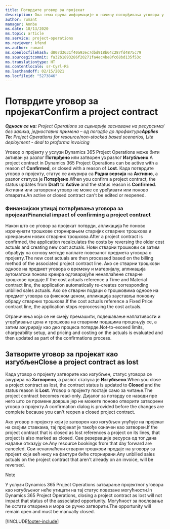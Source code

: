 ```yaml
---
title: Потврдите уговор за пројекат
description: Ова тема пружа информације о начину потврђивања уговора у услузи Project Operations.
author: rumant
manager: Annbe
ms.date: 10/13/2020
ms.topic: article
ms.service: project-operations
ms.reviewer: kfend
ms.author: rumant
ms.openlocfilehash: d807d3631f40a93ec7dbd918b64c287fd4875c79
ms.sourcegitcommit: fa32b1893286f20271fa4ec4be8fc68bd135f53c
ms.translationtype: HT
ms.contentlocale: sr-Cyrl-RS
ms.lasthandoff: 02/15/2021
ms.locfileid: "5273846"
---
```

# <a name="confirm-a-project-contract"></a><span data-ttu-id="7862d-103">Потврдите уговор за пројекат</span><span class="sxs-lookup"><span data-stu-id="7862d-103">Confirm a project contract</span></span>

<span data-ttu-id="7862d-104">_**Односи се на:** Project Operations за сценарије засноване на ресурсима/без залиха, једноставна примена – од погодбе до профактуре_</span><span class="sxs-lookup"><span data-stu-id="7862d-104">_**Applies To:** Project Operations for resource/non-stocked based scenarios, Lite deployment - deal to proforma invoicing_</span></span>

<span data-ttu-id="7862d-105">Уговор о пројекту у услузи Dynamics 365 Project Operations може бити активан уз разлог **Потврђено** или затворен уз разлог **Изгубљено**.</span><span class="sxs-lookup"><span data-stu-id="7862d-105">A project contract in Dynamics 365 Project Operations can be active with a reason of **Confirmed**, or closed with a reason of **Lost**.</span></span> <span data-ttu-id="7862d-106">Када потврдите уговор о пројекту, статус се ажурира са **Радна верзија** на **Активно**, а разлог статуса је **Потврђено**.</span><span class="sxs-lookup"><span data-stu-id="7862d-106">When you confirm a project contract, the status updates from **Draft** to **Active** and the status reason is **Confirmed**.</span></span> <span data-ttu-id="7862d-107">Активни или затворени уговор не може се уређивати или поново отварати.</span><span class="sxs-lookup"><span data-stu-id="7862d-107">An active or closed contract can't be edited or reopened.</span></span> 

### <a name="financial-impact-of-confirming-a-project-contract"></a><span data-ttu-id="7862d-108">Финансијски утицај потврђивања уговора за пројекат</span><span class="sxs-lookup"><span data-stu-id="7862d-108">Financial impact of confirming a project contract</span></span>

<span data-ttu-id="7862d-109">Након што се уговор за пројекат потврди, апликација ће поново израчунати трошкове сторнирањем старијих стварних трошкова и креирањем нових стварних трошкова.</span><span class="sxs-lookup"><span data-stu-id="7862d-109">After a project contract is confirmed, the application recalculates the costs by reversing the older cost actuals and creating new cost actuals.</span></span> <span data-ttu-id="7862d-110">Нови стварни трошкови се затим обрађују на основу методе наплате повезаног предмета уговора о пројекту.</span><span class="sxs-lookup"><span data-stu-id="7862d-110">The new cost actuals are then processed based on the billing method of the associated project contract line.</span></span> <span data-ttu-id="7862d-111">Ако се стварни трошкови односе на предмет уговора о времену и материјалу, апликација аутоматски поново креира одговарајуће ненаплаћене стварне трошкове продаје.</span><span class="sxs-lookup"><span data-stu-id="7862d-111">If the cost actuals reference a Time and Material contract line, the application automatically re-creates corresponding unbilled sales actuals.</span></span> <span data-ttu-id="7862d-112">Ако се стварни подаци о трошковима односе на предмет уговора са фиксном ценом, апликација зауставља поновну обраду стварних трошкова.</span><span class="sxs-lookup"><span data-stu-id="7862d-112">If the cost actuals reference a Fixed Price contract line, the application stops reprocessing the cost actuals.</span></span>

<span data-ttu-id="7862d-113">Ограничења која се не смеју премашити, подешавање наплативости и утврђивање цена и трошкова на стварним подацима процењују се, а затим ажурирају као део процеса потврде.</span><span class="sxs-lookup"><span data-stu-id="7862d-113">Not-to-exceed limits, chargeability setup, and pricing and costing on the actuals is evaluated and then updated as part of the confirmations process.</span></span>

## <a name="close-a-project-contract-as-lost"></a><span data-ttu-id="7862d-114">Затворите уговор за пројекат као изгубљен</span><span class="sxs-lookup"><span data-stu-id="7862d-114">Close a project contract as lost</span></span>

<span data-ttu-id="7862d-115">Када уговор о пројекту затворите као изгубљен, статус уговора се ажурира на **Затворено**, а разлог статуса је **Изгубљено**.</span><span class="sxs-lookup"><span data-stu-id="7862d-115">When you close a project contract as lost, the contract status is updated to **Closed** and the status reason is **Lost**.</span></span> <span data-ttu-id="7862d-116">Уговор о пројекту постаје само за читање.</span><span class="sxs-lookup"><span data-stu-id="7862d-116">The project contract becomes read-only.</span></span> <span data-ttu-id="7862d-117">Дијалог за потврду се наводи пре него што се промене доврше јер не можете поново отворити затворени уговор о пројекту.</span><span class="sxs-lookup"><span data-stu-id="7862d-117">A confirmation dialog is provided before the changes are complete because you can't reopen a closed project contract.</span></span>

<span data-ttu-id="7862d-118">Ако уговор о пројекту који је затворен као изгубљен упућује на пројекат на својим ставкама, тај пројекат је такође означен као затворен.</span><span class="sxs-lookup"><span data-stu-id="7862d-118">If the project contract that is closed as lost references a project on its lines, that project is also marked as closed.</span></span> <span data-ttu-id="7862d-119">Све резервације ресурса од тог дана надаље отказују се.</span><span class="sxs-lookup"><span data-stu-id="7862d-119">Any resource bookings from that day forward are canceled.</span></span> <span data-ttu-id="7862d-120">Сви ненаплаћени стварни трошкови продаје на уговору за пројект који већ нису на фактури биће сторнирани.</span><span class="sxs-lookup"><span data-stu-id="7862d-120">Any unbilled sales actuals on the project contract that aren't already on an invoice, will be reversed.</span></span>

> [!NOTE]
> <span data-ttu-id="7862d-121">У услузи Dynamics 365 Project Operations затварање пројектног уговора као изгубљеног неће утицати на тај статус повезане могућности.</span><span class="sxs-lookup"><span data-stu-id="7862d-121">In Dynamics 365 Project Operations, closing a project contract as lost will not impact that status of the associated opportunity.</span></span> <span data-ttu-id="7862d-122">Могућност за пословање ће остати отворена и мора се ручно затворити.</span><span class="sxs-lookup"><span data-stu-id="7862d-122">The opportunity will remain open and must be manually closed.</span></span>


[!INCLUDE[footer-include](../../includes/footer-banner.md)]